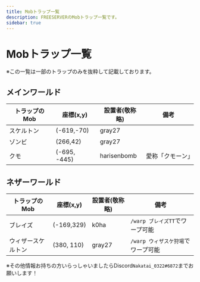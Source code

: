```yaml
---
title: Mobトラップ一覧
description: FREESERVERのMobトラップ一覧です。
sidebar: true
---
```


# Mobトラップ一覧

※この一覧は一部のトラップのみを抜粋して記載しております。

## メインワールド

| トラップのMob  | 座標(x,y)    | 設置者(敬称略) | 備考  |
| --------- | ---------- | -------- | --- |
| スケルトン | (-619,-70) |     gray27     |     |
| ゾンビ | (266,42)   | gray27   |     |
| クモ | (-695, -445) | harisenbomb | 愛称「クモーン」|

## ネザーワールド

| トラップのMob | 座標(x,y)    | 設置者(敬称略)    | 備考                   |
| -------- | ---------- | ----------- | -------------------- |
| ブレイズ | (-169,329) | k0ha | `/warp ブレイズTT`でワープ可能 |
| ウィザースケルトン | (380, 110) | gray27 | `/warp ウィザスケ狩場`でワープ可能 |

※その他情報お持ちの方いらっしゃいましたらDiscord`Nakatai_0322#6872`までお願いします！
